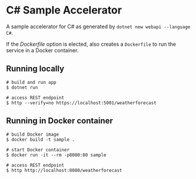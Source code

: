 # C# Sample Accelerator

A sample accelerator for C# as generated by `dotnet new webapi --language C#`.

If the _Dockerfile_ option is elected, also creates a `Dockerfile` to run the service in a Docker container.

## Running locally

```
# build and run app
$ dotnet run

# access REST endpoint
$ http --verify=no https://localhost:5001/weatherforecast
```

## Running in Docker container
```
# build Docker image
$ docker build -t sample .

# start Docker container
$ docker run -it --rm -p8080:80 sample

# access REST endpoint
$ http http://localhost:8080/weatherforecast
```
